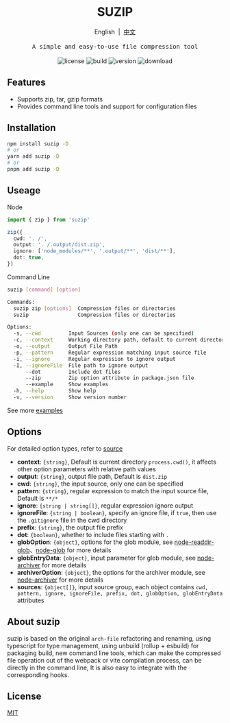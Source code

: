 <!-- markdownlint-disable no-inline-html -->
<h1 align='center'>SUZIP</h1>

<p align="center">
  English&nbsp;&nbsp;|&nbsp;&nbsp;<a href="./README_ZH.md">中文</a>
  <br />
  <br />
  <samp>A simple and easy-to-use file compression tool</samp>
  <br />
  <br />
  <img src="https://img.shields.io/npm/l/suzip" alt="license">
  <img src="https://img.shields.io/github/workflow/status/aliuq/suzip/Release" alt="build">
  <img src="https://img.shields.io/npm/v/suzip" alt="version">
  <img src="https://img.shields.io/npm/dw/suzip" alt="download">
</p>

## Features

+ Supports zip, tar, gzip formats
+ Provides command line tools and support for configuration files

## Installation

```bash
npm install suzip -D
# or
yarn add suzip -D
# or
pnpm add suzip -D
```

## Useage

Node

```ts
import { zip } from 'suzip'

zip({
  cwd: '. /',
  output: '. /.output/dist.zip',
  ignore: ['node_modules/**', '.output/**', 'dist/**'],
  dot: true,
})
```

Command Line

```bash
suzip [command] [option]

Commands:
  suzip zip [options]  Compression files or directories
  suzip                Compression files or directories                [default]

Options:
  -s, --cwd         Input Sources (only one can be specified)           [string]
  -c, --context     Working directory path, default to current directory[string]
  -o, --output      Output File Path
  -p, --pattern     Regular expression matching input source file       [string]
  -i, --ignore      Regular expression to ignore output                  [array]
  -I, --ignoreFile  File path to ignore output                          [string]
      --dot         Include dot files                                  [boolean]
      --zip         Zip option attribute in package.json file
      --example     Show examples                                      [boolean]
  -h, --help        Show help                                          [boolean]
  -v, --version     Show version number                                [boolean]
```

See more [examples](./examples/)

## Options

For detailed option types, refer to [source](https://github.com/aliuq/suzip/blob/ca4c97e3265a4d3a115460fa8d9ba2f25a66d447/src/types.ts#L96)

+ **context**: `{string}`, Default is current directory `process.cwd()`, it affects other option parameters with relative path values
+ **output**: `{string}`, output file path, Default is `dist.zip`
+ **cwd**: `{string}`, the input source, only one can be specified
+ **pattern**: `{string}`, regular expression to match the input source file, Default is `**/*`
+ **ignore**: `{string | string[]}`, regular expression ignore output
+ **ignoreFile**: `{string | boolean}`, specify an ignore file, if `true`, then use the `.gitignore` file in the cwd directory
+ **prefix**: `{string}`, the output file prefix
+ **dot**: `{boolean}`, whether to include files starting with `.`
+ **globOption**: `{object}`, options for the glob module, see [node-readdir-glob](https://github.com/yqnn/node-readdir-glob#options)、[node-glob](https://github.com/isaacs/node-glob#options) for more details
+ **globEntryData**: `{object}`, input parameter for glob module, see [node-archiver](https://www.archiverjs.com/docs/archiver#entry-data) for more details
+ **archiverOption**: `{object}`, the options for the archiver module, see [node-archiver](https://www.archiverjs.com/docs/archiver#options) for more details
+ **sources**: `{object[]}`, input source group, each object contains `cwd, pattern, ignore, ignoreFile, prefix, dot, globOption, globEntryData` attributes

## About suzip

suzip is based on the original `arch-file` refactoring and renaming, using typescript for type management, using unbuild (rollup + esbuild) for packaging build, new command line tools, which can make the compressed file operation out of the webpack or vite compilation process, can be directly in the command line, It is also easy to integrate with the corresponding hooks.

## License

[MIT](./LICENSE)

